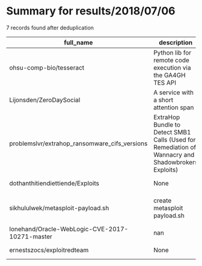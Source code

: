 
# Summary for results/2018/07/06
    
7 records found after deduplication

| full_name | description | html_url | matched_list | matched_count | pushed_at | size | stargazers_count | language | forks_count |
|------------------------------------------------|----------------------------------------------------------------------------------------------------|-------------------------------------------------------------------|---------------------------------------------|-----------------|---------------------------|--------|--------------------|------------|---------------|
| ohsu-comp-bio/tesseract | Python lib for remote code execution via the GA4GH TES API | https://github.com/ohsu-comp-bio/tesseract | ['remote code execution'] | 1 | 2018-07-06 21:57:52+00:00 | 55 | 5 | Python | 0 |
| Lijonsden/ZeroDaySocial | A service with a short attention span | https://github.com/Lijonsden/ZeroDaySocial | ['zeroday'] | 1 | 2018-07-06 03:09:16+00:00 | 65 | 0 | C# | 0 |
| problemslvr/extrahop_ransomware_cifs_versions | ExtraHop Bundle to Detect SMB1 Calls (Used for Remediation of Wannacry and Shadowbrokers Exploits) | https://github.com/problemslvr/extrahop_ransomware_cifs_versions | ['exploit'] | 1 | 2018-07-06 00:55:09+00:00 | 2 | 1 | JavaScript | 0 |
| dothanthitiendiettiende/Exploits | None | https://github.com/dothanthitiendiettiende/Exploits | ['exploit'] | 1 | 2018-07-06 03:38:54+00:00 | 5 | 2 | HTML | 0 |
| sikhululwek/metasploit-payload.sh | create metasploit payload.sh | https://github.com/sikhululwek/metasploit-payload.sh | ['metasploit module OR metasploit payload'] | 1 | 2018-07-06 04:41:36+00:00 | 0 | 0 | nan | 0 |
| lonehand/Oracle-WebLogic-CVE-2017-10271-master | nan | https://github.com/lonehand/Oracle-WebLogic-CVE-2017-10271-master | ['cve-2'] | 1 | 2018-07-06 08:42:40+00:00 | 12 | 1 | nan | 1 |
| ernestszocs/exploitredteam | None | https://github.com/ernestszocs/exploitredteam | ['exploit'] | 1 | 2018-07-06 12:42:04+00:00 | 0 | 0 | | 0 |
